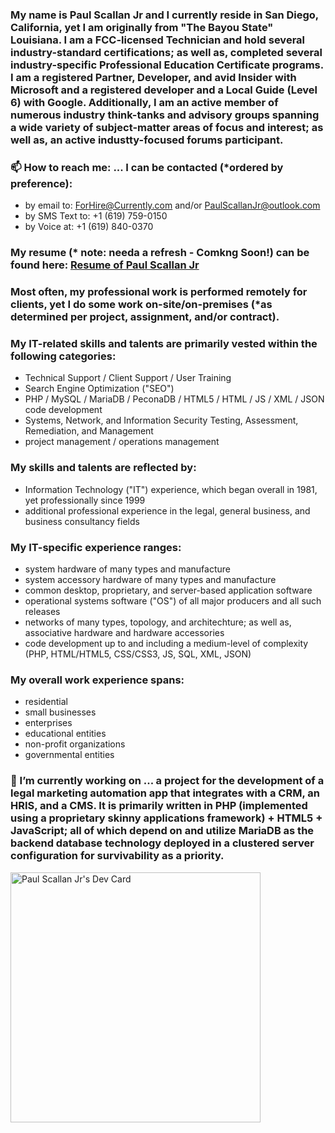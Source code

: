 ### My name is Paul Scallan Jr and I currently reside in San Diego, California, yet I am originally from "The Bayou State" Louisiana.  I am a FCC-licensed Technician and hold several industry-standard certifications; as well as, completed several industry-specific Professional Education Certificate programs. I am a registered Partner, Developer, and avid Insider with Microsoft and a registered developer and a Local Guide (Level 6) with Google. Additionally, I am an active member of numerous industry think-tanks and advisory groups spanning a wide variety of subject-matter areas of focus and interest; as well as, an active industty-focused forums participant.

### 📫 How to reach me: ... I can be contacted (*ordered by preference):

- by email to:     ForHire@Currently.com  and/or PaulScallanJr@outlook.com
- by SMS Text to:  +1 (619) 759-0150
- by Voice at:     +1 (619) 840-0370

### My resume (* note: needa a refresh - Comkng Soon!) can be found here: <a href="https://1drv.ms/b/s!AlOk0KSXZ73OxLUYtNK1EKd7rkzOBA?e=lbdA8S" title="Resume of Paul Scallan Jr">Resume of Paul Scallan Jr</a>


### Most often, my professional work is performed remotely for clients, yet I do some work on-site/on-premises (*as determined per project, assignment, and/or contract).  

### My IT-related skills and talents are primarily vested within the following categories:

- Technical Support / Client Support / User Training  
- Search Engine Optimization ("SEO") 
- PHP / MySQL / MariaDB / PeconaDB / HTML5 / HTML / JS / XML / JSON code development
- Systems, Network, and Information Security Testing, Assessment, Remediation, and Management  
- project management / operations management

### My skills and talents are reflected by: 

- Information Technology ("IT") experience, which began overall in 1981, yet professionally since 1999 
- additional professional experience in the legal, general business, and business consultancy fields  
              
### My IT-specific experience ranges:

- system hardware of many types and manufacture
- system accessory hardware of many types and manufacture
- common desktop, proprietary, and server-based application software
- operational systems software ("OS") of all major producers and all such releases
- networks of many types, topology, and architechture; as well as, associative hardware and hardware accessories
- code development up to and including a medium-level of complexity (PHP, HTML/HTML5, CSS/CSS3, JS, SQL, XML, JSON)
              
### My overall work experience spans:

- residential 
- small businesses
- enterprises
- educational entities
- non-profit organizations
- governmental entities
              
### 🔭 I’m currently working on ... a project for the development of a legal marketing automation app that integrates with a CRM, an HRIS, and a CMS.  It is primarily written in PHP (implemented using a proprietary skinny applications framework) + HTML5 + JavaScript; all of which depend on and utilize MariaDB as the backend database technology deployed in a clustered server configuration for survivability as a priority.

<a href="https://app.daily.dev/paulscallanjr"><img src="https://api.daily.dev/devcards/56a1aac1d9e14334b5e6ffeb4a6ec23c.png?r=f2i" width="400" alt="Paul Scallan Jr's Dev Card"/></a>
